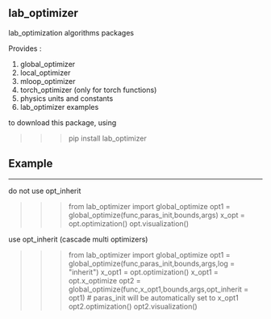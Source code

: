 ## lab_optimizer
lab_optimization algorithms packages

Provides : 
  1. global_optimizer
  2. local_optimizer
  3. mloop_optimizer
  4. torch_optimizer (only for torch functions)
  5. physics units and constants 
  6. lab_optimizer examples

to download this package, using

>>> pip install lab_optimizer


## Example
---------
do not use opt_inherit
>>> from lab_optimizer import global_optimize
>>> opt1 = global_optimize(func,paras_init,bounds,args)
>>> x_opt = opt.optimization()
>>> opt.visualization()

use opt_inherit (cascade multi optimizers)
>>> from lab_optimizer import global_optimize
>>> opt1 = global_optimize(func,paras_init,bounds,args,log = "inherit")
>>> x_opt1 = opt.optimization()
>>> x_opt1 = opt.x_optimize 
>>> opt2 = global_optimize(func,x_opt1,bounds,args,opt_inherit = opt1) # paras_init will be automatically set to x_opt1 
>>> opt2.optimization()
>>> opt2.visualization()

